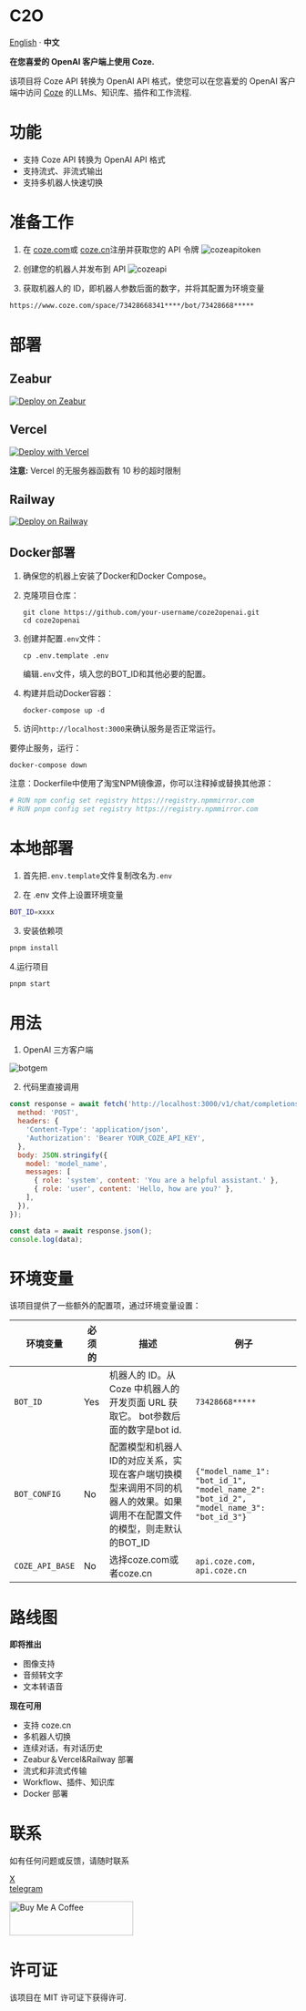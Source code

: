 # C2O
[English](README.md) · **中文** 

**在您喜爱的 OpenAI 客户端上使用 Coze.**

该项目将 Coze API 转换为 OpenAI API 格式，使您可以在您喜爱的 OpenAI 客户端中访问 [Coze](https://www.coze.com) 的LLMs、知识库、插件和工作流程.

# 功能
- 支持 Coze API 转换为 OpenAI API 格式
- 支持流式、非流式输出
- 支持多机器人快速切换

# 准备工作
1. 在 [coze.com](https://www.coze.com)或 [coze.cn](https://www.coze.cn)注册并获取您的 API 令牌
![cozeapitoken](pictures/token.png)

2. 创建您的机器人并发布到 API
![cozeapi](pictures/api.png)

3. 获取机器人的 ID，即机器人参数后面的数字，并将其配置为环境变量
```bash
https://www.coze.com/space/73428668341****/bot/73428668*****
```

# 部署
## Zeabur
[![Deploy on Zeabur](https://zeabur.com/button.svg)](https://zeabur.com/templates/BZ515Z?referralCode=fatwang2)

## Vercel
[![Deploy with Vercel](https://vercel.com/button)](https://vercel.com/new/clone?repository-url=https://github.com/fatwang2/coze2openai&env=BOT_ID&envDescription=COZE_BOT_ID)

**注意:** Vercel 的无服务器函数有 10 秒的超时限制

## Railway
[![Deploy on Railway](https://railway.app/button.svg)](https://railway.app/template/yM5tQL?referralCode=mDim7U)

## Docker部署

1. 确保您的机器上安装了Docker和Docker Compose。

2. 克隆项目仓库：
   ```
   git clone https://github.com/your-username/coze2openai.git
   cd coze2openai
   ```

3. 创建并配置`.env`文件：
   ```
   cp .env.template .env
   ```
   编辑`.env`文件，填入您的BOT_ID和其他必要的配置。

4. 构建并启动Docker容器：
   ```
   docker-compose up -d
   ```

5. 访问`http://localhost:3000`来确认服务是否正常运行。

要停止服务，运行：
```
docker-compose down
```

注意：Dockerfile中使用了淘宝NPM镜像源，你可以注释掉或替换其他源：
```Dockerfile
# RUN npm config set registry https://registry.npmmirror.com
# RUN pnpm config set registry https://registry.npmmirror.com
```

# 本地部署
1. 首先把`.env.template`文件复制改名为`.env`

2. 在 .env 文件上设置环境变量
```bash
BOT_ID=xxxx
```

3. 安装依赖项
```bash
pnpm install
```

4.运行项目
```bash
pnpm start
```

# 用法
1. OpenAI 三方客户端

![botgem](pictures/usage.png)

2. 代码里直接调用

```JavaScript
const response = await fetch('http://localhost:3000/v1/chat/completions', {
  method: 'POST',
  headers: {
    'Content-Type': 'application/json',
    'Authorization': 'Bearer YOUR_COZE_API_KEY',
  },
  body: JSON.stringify({
    model: 'model_name',
    messages: [
      { role: 'system', content: 'You are a helpful assistant.' },
      { role: 'user', content: 'Hello, how are you?' },
    ],
  }),
});

const data = await response.json();
console.log(data);
```
# 环境变量
该项目提供了一些额外的配置项，通过环境变量设置：

| 环境变量 | 必须的 | 描述                                                                                                                                                               | 例子                                                                                                              |
| -------------------- | -------- | ------------------------------------------------------------------------------------------------------------------------------------------------------------------------- | -------------------------------------------------------------------------------------------------------------------- |
| `BOT_ID`     | Yes      | 机器人的 ID。从 Coze 中机器人的开发页面 URL 获取它。 bot参数后面的数字是bot id.| `73428668*****`|
| `BOT_CONFIG`     | No      | 配置模型和机器人ID的对应关系，实现在客户端切换模型来调用不同的机器人的效果。如果调用不在配置文件的模型，则走默认的BOT_ID| `{"model_name_1": "bot_id_1", "model_name_2": "bot_id_2", "model_name_3": "bot_id_3"}`|
| `COZE_API_BASE`     | No      | 选择coze.com或者coze.cn| `api.coze.com, api.coze.cn`|


# 路线图
**即将推出**
*   图像支持
*   音频转文字
*   文本转语音

**现在可用**
*   支持 coze.cn
*   多机器人切换
*   连续对话，有对话历史
*   Zeabur＆Vercel&Railway 部署
*   流式和非流式传输
*   Workflow、插件、知识库
*   Docker 部署

# 联系
如有任何问题或反馈，请随时联系

[X](https://sum4all.site/twitter)\
[telegram](https://sum4all.site/telegram)

<a href="https://www.buymeacoffee.com/fatwang2" target="_blank"><img src="https://cdn.buymeacoffee.com/buttons/v2/default-yellow.png" alt="Buy Me A Coffee" style="height: 60px !important;width: 217px !important;" ></a>

# 许可证
该项目在 MIT 许可证下获得许可.
